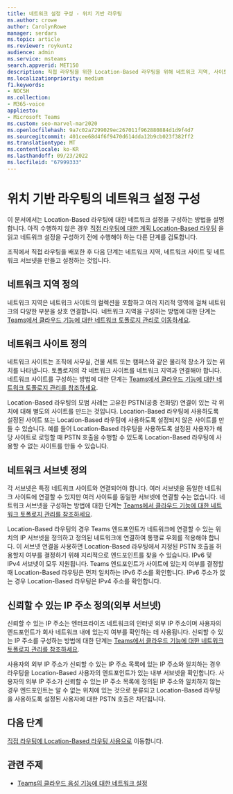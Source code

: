 ```yaml
---
title: 네트워크 설정 구성 - 위치 기반 라우팅
ms.author: crowe
author: CarolynRowe
manager: serdars
ms.topic: article
ms.reviewer: roykuntz
audience: admin
ms.service: msteams
search.appverid: MET150
description: 직접 라우팅을 위한 Location-Based 라우팅을 위해 네트워크 지역, 사이트 및 서브넷을 만들고 설정하는 방법을 알아봅니다.
ms.localizationpriority: medium
f1.keywords:
- NOCSH
ms.collection:
- M365-voice
appliesto:
- Microsoft Teams
ms.custom: seo-marvel-mar2020
ms.openlocfilehash: 9a7c02a7299029ec267011f962880884d1d9f4d7
ms.sourcegitcommit: 401cee68d4f6f9470d614dda12b9cb023f382ff2
ms.translationtype: MT
ms.contentlocale: ko-KR
ms.lasthandoff: 09/23/2022
ms.locfileid: "67999333"
---
```

# <a name="configure-network-settings-for-location-based-routing"></a>위치 기반 라우팅의 네트워크 설정 구성

이 문서에서는 Location-Based 라우팅에 대한 네트워크 설정을 구성하는 방법을 설명합니다. 아직 수행하지 않은 경우 [직접 라우팅에 대한 계획 Location-Based 라우팅](location-based-routing-plan.md) 을 읽고 네트워크 설정을 구성하기 전에 수행해야 하는 다른 단계를 검토합니다.

조직에서 직접 라우팅을 배포한 후 다음 단계는 네트워크 지역, 네트워크 사이트 및 네트워크 서브넷을 만들고 설정하는 것입니다.

## <a name="define-network-regions"></a>네트워크 지역 정의

네트워크 지역은 네트워크 사이트의 컬렉션을 포함하고 여러 지리적 영역에 걸쳐 네트워크의 다양한 부분을 상호 연결합니다. 네트워크 지역을 구성하는 방법에 대한 단계는 [Teams에서 클라우드 기능에 대한 네트워크 토폴로지 관리로 이동하세요](manage-your-network-topology.md).

## <a name="define-network-sites"></a>네트워크 사이트 정의

네트워크 사이트는 조직에 사무실, 건물 세트 또는 캠퍼스와 같은 물리적 장소가 있는 위치를 나타냅니다. 토폴로지의 각 네트워크 사이트를 네트워크 지역과 연결해야 합니다. 네트워크 사이트를 구성하는 방법에 대한 단계는 [Teams에서 클라우드 기능에 대한 네트워크 토폴로지 관리를 참조하세요](manage-your-network-topology.md).

Location-Based 라우팅의 모범 사례는 고유한 PSTN(공중 전화망) 연결이 있는 각 위치에 대해 별도의 사이트를 만드는 것입니다. Location-Based 라우팅에 사용하도록 설정된 사이트 또는 Location-Based 라우팅에 사용하도록 설정되지 않은 사이트를 만들 수 있습니다. 예를 들어 Location-Based 라우팅을 사용하도록 설정된 사용자가 해당 사이트로 로밍할 때 PSTN 호출을 수행할 수 있도록 Location-Based 라우팅에 사용할 수 없는 사이트를 만들 수 있습니다.

## <a name="define-network-subnets"></a>네트워크 서브넷 정의

각 서브넷은 특정 네트워크 사이트와 연결되어야 합니다. 여러 서브넷을 동일한 네트워크 사이트에 연결할 수 있지만 여러 사이트를 동일한 서브넷에 연결할 수는 없습니다. 네트워크 서브넷을 구성하는 방법에 대한 단계는  [Teams에서 클라우드 기능에 대한 네트워크 토폴로지 관리를 참조하세요](manage-your-network-topology.md).

Location-Based 라우팅의 경우 Teams 엔드포인트가 네트워크에 연결할 수 있는 위치의 IP 서브넷을 정의하고 정의된 네트워크에 연결하여 통행료 우회를 적용해야 합니다. 이 서브넷 연결을 사용하면 Location-Based 라우팅에서 지정된 PSTN 호출을 허용할지 여부를 결정하기 위해 지리적으로 엔드포인트를 찾을 수 있습니다. IPv6 및 IPv4 서브넷이 모두 지원됩니다. Teams 엔드포인트가 사이트에 있는지 여부를 결정할 때 Location-Based 라우팅은 먼저 일치하는 IPv6 주소를 확인합니다. IPv6 주소가 없는 경우 Location-Based 라우팅은 IPv4 주소를 확인합니다.

## <a name="define-trusted-ip-addresses-external-subnets"></a>신뢰할 수 있는 IP 주소 정의(외부 서브넷)

신뢰할 수 있는 IP 주소는 엔터프라이즈 네트워크의 인터넷 외부 IP 주소이며 사용자의 엔드포인트가 회사 네트워크 내에 있는지 여부를 확인하는 데 사용됩니다. 신뢰할 수 있는 IP 주소를 구성하는 방법에 대한 단계는 [Teams에서 클라우드 기능에 대한 네트워크 토폴로지 관리를 참조하세요](manage-your-network-topology.md).

사용자의 외부 IP 주소가 신뢰할 수 있는 IP 주소 목록에 있는 IP 주소와 일치하는 경우 라우팅을 Location-Based 사용자의 엔드포인트가 있는 내부 서브넷을 확인합니다. 사용자의 외부 IP 주소가 신뢰할 수 있는 IP 주소 목록에 정의된 IP 주소와 일치하지 않는 경우 엔드포인트는 알 수 없는 위치에 있는 것으로 분류되고 Location-Based 라우팅을 사용하도록 설정된 사용자에 대한 PSTN 호출은 차단됩니다.

## <a name="next-steps"></a>다음 단계

[직접 라우팅에 Location-Based 라우팅 사용으로](location-based-routing-enable.md) 이동합니다.

## <a name="related-topics"></a>관련 주제

- [Teams의 클라우드 음성 기능에 대한 네트워크 설정](cloud-voice-network-settings.md)
